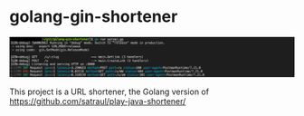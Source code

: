# golang-gin-shortener

![alt text](demo.png "Demo")

This project is a URL shortener, the Golang version of https://github.com/satraul/play-java-shortener/